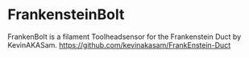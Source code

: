 # FrankensteinBolt
FrankenBolt is a filament Toolheadsensor for the Frankenstein Duct by KevinAKASam. https://github.com/kevinakasam/FrankEnstein-Duct

